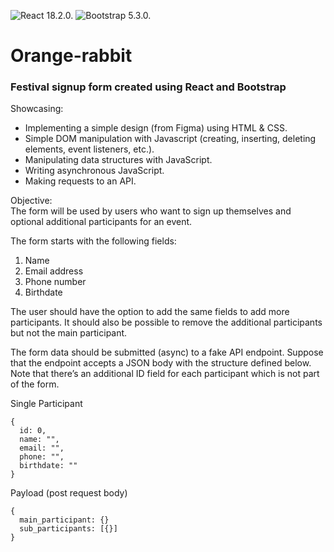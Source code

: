 ![React 18.2.0.](https://img.shields.io/badge/React-18.2.0-blue")
![Bootstrap 5.3.0.](https://img.shields.io/badge/Bootstrap-5.3.0-blue")

# Orange-rabbit

### Festival signup form created using React and Bootstrap

Showcasing:
- Implementing a simple design (from Figma) using HTML & CSS.
- Simple DOM manipulation with Javascript (creating, inserting, deleting elements, event listeners, etc.).
- Manipulating data structures with JavaScript.
- Writing asynchronous JavaScript.
- Making requests to an API.

Objective:  
The form will be used by users who want to sign up themselves and optional additional participants for an event. 

The form starts with the following fields:
1. Name
1. Email address
1. Phone number
1. Birthdate

The user should have the option to add the same fields to add more participants. 
It should also be possible to remove the additional participants but not the main participant.

The form data should be submitted (async) to a fake API endpoint. Suppose that the endpoint accepts a JSON body with the structure defined below. Note that there’s an additional ID field for each participant which is not part of the form.

Single Participant
```
{
  id: 0,
  name: "",
  email: "",
  phone: "",
  birthdate: ""
}
```

Payload (post request body)
```
{
  main_participant: {}
  sub_participants: [{}]
}
```
